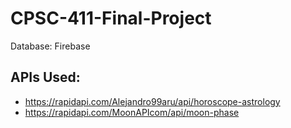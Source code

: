 # CPSC-411-Final-Project


Database: Firebase


## APIs Used:
- https://rapidapi.com/Alejandro99aru/api/horoscope-astrology
- https://rapidapi.com/MoonAPIcom/api/moon-phase
